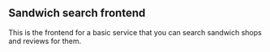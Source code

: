 ## Sandwich search frontend

This is the frontend for a basic service that you can search sandwich shops and reviews for them.